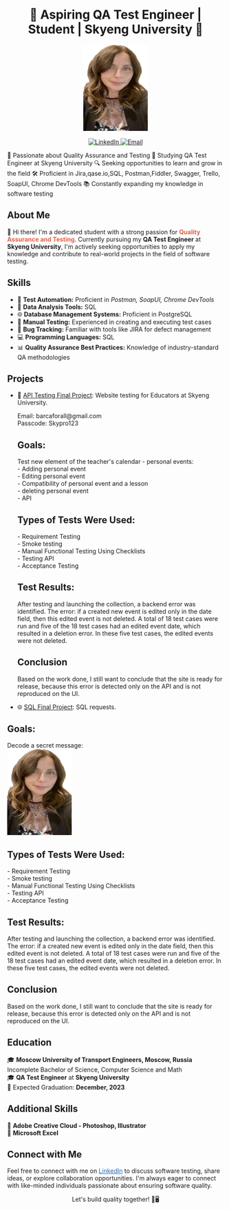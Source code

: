 <h1 align="center">🚀 Aspiring QA Test Engineer | Student | Skyeng University 🚀</h1>

<p align="center">
  <img src="https://github.com/barcaforall/Test-Engineer-QA/blob/main/IMG_7917%20(1).PNG?raw=true" alt="Marina Boldachova" width="150" height="200">
</p>

<p align="center">
  <a href="https://www.linkedin.com/in/marina-boldachova-7938b2261/" target="_blank">
    <img src="https://img.shields.io/badge/LinkedIn-Connect-blue?style=flat-square&logo=linkedin&logoColor=white&link=https://www.linkedin.com/in/your-profile" alt="LinkedIn">
  </a>
  <a href="mailto:mox739800@gmail.com">
    <img src="https://img.shields.io/badge/Email-Contact-red?style=flat-square&logo=gmail&logoColor=white" alt="Email">
  </a>
</p>
<p>
🌟 Passionate about Quality Assurance and Testing
📘 Studying QA Test Engineer at Skyeng University
🔍 Seeking opportunities to learn and grow in the field
🛠️ Proficient in Jira,qase.io,SQL, Postman,Fiddler, Swagger, Trello,
SoapUI, Chrome DevTools
📚 Constantly expanding my knowledge in software testing
</p>
<h2>About Me</h2>

<p>
  👋 Hi there! I'm a dedicated student with a strong passion for <strong style="color: #E36049;">Quality Assurance and Testing</strong>. Currently pursuing my <strong>QA Test Engineer</strong> at <strong>Skyeng University</strong>, I'm actively seeking opportunities to apply my knowledge and contribute to real-world projects in the field of software testing.
</p>

<h2>Skills</h2>

<ul>
  <li>🌟 <strong>Test Automation:</strong> Proficient in <em>Postman, SoapUI, Chrome DevTools</em></li>
  <li>🚀 <strong>Data Analysis Tools:</strong> SQL</li>
  <li>🌐 <strong>Database Management Systems:</strong> Proficient in PostgreSQL</li>
  <li>🧐 <strong>Manual Testing:</strong> Experienced in creating and executing test cases</li>
  <li>🐞 <strong>Bug Tracking:</strong> Familiar with tools like JIRA for defect management</li>
  <li>💻 <strong>Programming Languages:</strong> SQL</li>
  <li>📊 <strong>Quality Assurance Best Practices:</strong> Knowledge of industry-standard QA methodologies</li>
</ul>

<h2>Projects</h2>

<ul>
  <li>🚀 <a href="https://mb9800.atlassian.net/wiki/spaces/~63eede0ffcb584bb67292f85/pages/2097169">API Testing Final Project</a>: Website testing for Educators at Skyeng University.</li>
  <p>
    Email: barcaforall@gmail.com<br>
    Passcode: Skypro123<br>
  </p>
  <h2>Goals:</h2>
<p>
  Test new element of the teacher's calendar - personal events:<br>
  - Adding personal event<br>
  - Editing personal event<br>
  - Compatibility of personal event and a lesson<br>
  - deleting personal event<br>
  - API
</p>
<h2>Types of Tests Were Used:</h2>
<p>
  - Requirement Testing<br>
  - Smoke testing <br>
  - Manual Functional Testing Using Checklists<br>
  - Testing API<br>
  - Acceptance Testing
</p>
<h2>Test Results:</h2>
<p>
  After testing and launching the collection, a backend error was identified. The error: if a created new event is edited only in the date field, then this edited event is not deleted. A total of 18 test cases were run and five of the 18 test cases had an edited event date, which resulted in a deletion error. In these five test cases, the edited events were not deleted.
</p>
  <h2>Conclusion</h2>
  <p>
Based on the work done, I still want to conclude that the site is ready for release, because this error is detected only on the API and is not reproduced on the UI.
</p>
  
  <li>🌐 <a href="https://github.com/barcaforall/Test-Engineer-QA/tree/main">SQL Final Project</a>: SQL requests.</li>
</ul>
<h2>Goals:</h2>
<p>
  Decode a secret message:<br>
  <img src="https://github.com/barcaforall/Test-Engineer-QA/blob/main/IMG_7917%20(1).PNG?raw=true" alt="Marina Boldachova" width="150" height="200">
</p>
<h2>Types of Tests Were Used:</h2>
<p>
  - Requirement Testing<br>
  - Smoke testing <br>
  - Manual Functional Testing Using Checklists<br>
  - Testing API<br>
  - Acceptance Testing
</p>
<h2>Test Results:</h2>
<p>
  After testing and launching the collection, a backend error was identified. The error: if a created new event is edited only in the date field, then this edited event is not deleted. A total of 18 test cases were run and five of the 18 test cases had an edited event date, which resulted in a deletion error. In these five test cases, the edited events were not deleted.
</p>
  <h2>Conclusion</h2>
  <p>
Based on the work done, I still want to conclude that the site is ready for release, because this error is detected only on the API and is not reproduced on the UI.
</p>

<h2>Education</h2>

<p>
  🎓 <strong>Moscow University of Transport Engineers, Moscow, Russia</strong><br>
     Incomplete Bachelor of Science, Computer Science and Math<br>
  🎓 <strong>QA Test Engineer</strong> at <strong>Skyeng University</strong><br>
  📅 Expected Graduation: <strong> December, 2023</strong>
</p>

<h2>Additional Skills</h2>

<p>
  📜 <strong>Adobe Creative Cloud - Photoshop, Illustrator</strong><br>
  📜 <strong>Microsoft Excel</strong> 
</p>

<h2>Connect with Me</h2>

<p>
  Feel free to connect with me on <a href="https://www.linkedin.com/in/marina-boldachova-7938b2261/" style="color: #2867B2;" target="_blank">LinkedIn</a> to discuss software testing, share ideas, or explore collaboration opportunities. I'm always eager to connect with like-minded individuals passionate about ensuring software quality.
</p>

<p align="center">Let's build quality together! 🧪🖥️</p>

